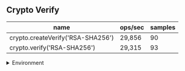 ## Crypto Verify

|name|ops/sec|samples|
|-|-|-|
|crypto.createVerify('RSA-SHA256')|29,856|90|
|crypto.verify('RSA-SHA256')|29,315|93|


<details>
<summary>Environment</summary>

* __Machine:__ linux x64 | 4 vCPUs | 7.6GB Mem
* __Run:__ Tue Nov 07 2023 18:49:49 GMT+0000 (Coordinated Universal Time)
</details>

<!--
{"environment":{"platform":"linux","arch":"x64","cpus":4,"totalMemory":7.6085662841796875},"benchmarks":[{"name":"crypto.createVerify('RSA-SHA256')","opsSec":29856.418071199725,"samples":4},{"name":"crypto.verify('RSA-SHA256')","opsSec":29315.316267234964,"samples":3}]}-->
